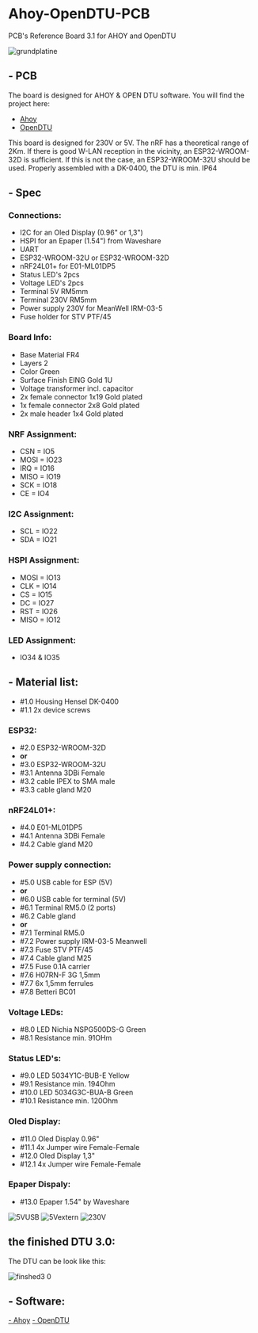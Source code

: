 # Ahoy-OpenDTU-PCB
PCB's Reference Board 3.1 for AHOY and OpenDTU

![grundplatine](https://user-images.githubusercontent.com/128978195/233839727-f152b595-b036-460b-bcde-d29d8a39294e.jpg)


## **- PCB**

The board is designed for AHOY & OPEN DTU software.
You will find the project here:
- [Ahoy](https://github.com/lumapu/ahoy) 
- [OpenDTU](https://github.com/tbnobody/OpenDTU)

This board is designed for 230V or 5V.
The nRF has a theoretical range of 2Km.
If there is good W-LAN reception in the vicinity, an ESP32-WROOM-32D is sufficient.
If this is not the case, an ESP32-WROOM-32U should be used.
Properly assembled with a DK-0400, the DTU is min. IP64


## **- Spec**

### **Connections:**
- I2C for an Oled Display (0.96" or 1,3") 
- HSPI for an Epaper (1.54") from Waveshare
- UART
- ESP32-WROOM-32U or ESP32-WROOM-32D
- nRF24L01+ for E01-ML01DP5
- Status LED's 2pcs
- Voltage LED's 2pcs
- Terminal 5V RM5mm
- Terminal 230V RM5mm
- Power supply 230V for MeanWell IRM-03-5
- Fuse holder for STV PTF/45

### **Board Info:**
- Base Material FR4
- Layers 2
- Color Green
- Surface Finish EING Gold 1U
- Voltage transformer incl. capacitor
- 2x female connector 1x19 Gold plated 
- 1x female connector 2x8 Gold plated
- 2x male header 1x4 Gold plated

### **NRF Assignment:**
- CSN = IO5
- MOSI = IO23
- IRQ = IO16
- MISO = IO19
- SCK = IO18
- CE = IO4

### **I2C Assignment:**
- SCL = IO22
- SDA = IO21

### **HSPI Assignment:**
- MOSI = IO13
- CLK = IO14
- CS = IO15
- DC = IO27
- RST = IO26
- MISO = IO12

### **LED Assignment:**
- IO34 & IO35



## **- Material list:**

- #1.0 Housing Hensel DK-0400
- #1.1 2x device screws

### **ESP32:**
- #2.0 ESP32-WROOM-32D
- **or**
- #3.0 ESP32-WROOM-32U
- #3.1 Antenna 3DBi Female
- #3.2 cable IPEX to SMA male
- #3.3 cable gland M20

### **nRF24L01+:**
- #4.0 E01-ML01DP5
- #4.1 Antenna 3DBi Female
- #4.2 Cable gland M20

### **Power supply connection:**
- #5.0 USB cable for ESP (5V)
- **or**
- #6.0 USB cable for terminal (5V)
- #6.1 Terminal RM5.0 (2 ports)
- #6.2 Cable gland
- **or**
- #7.1 Terminal RM5.0
- #7.2 Power supply IRM-03-5 Meanwell
- #7.3 Fuse STV PTF/45
- #7.4 Cable gland M25
- #7.5 Fuse 0.1A carrier
- #7.6 H07RN-F 3G 1,5mm
- #7.7 6x 1,5mm ferrules
- #7.8 Betteri BC01

### **Voltage LEDs:**
- #8.0 LED Nichia NSPG500DS-G Green 
- #8.1 Resistance min. 91OHm

### **Status LED's:**
- #9.0 LED 5034Y1C-BUB-E Yellow
- #9.1 Resistance min. 194Ohm
- #10.0 LED 5034G3C-BUA-B Green
- #10.1 Resistance min. 120Ohm

### **Oled Display:**
- #11.0 Oled Display 0.96"
- #11.1 4x Jumper wire Female-Female
- #12.0 Oled Display 1,3"
- #12.1 4x Jumper wire Female-Female

### **Epaper Dispaly:**
- #13.0 Epaper 1.54" by Waveshare

 ![5VUSB](https://user-images.githubusercontent.com/128978195/233839863-2da0a462-f2bb-4c8b-a733-295cf00c2d24.jpg)
 ![5Vextern](https://user-images.githubusercontent.com/128978195/233839870-f2748273-152f-439c-8eb7-daa69d06c2ab.jpg)
 ![230V](https://user-images.githubusercontent.com/128978195/233839874-fc1e40e9-9f51-4bfe-b1ef-1f40ffc6fa0d.jpg)


## **the finished DTU 3.0:**
The DTU can be look like this:

![finshed3 0](https://user-images.githubusercontent.com/128978195/233840594-1e035af2-6614-4f36-8047-13cd7dd13ef5.jpg)


## **- Software:**

[- Ahoy](https://github.com/lumapu/ahoy) 
[- OpenDTU](https://github.com/tbnobody/OpenDTU)
